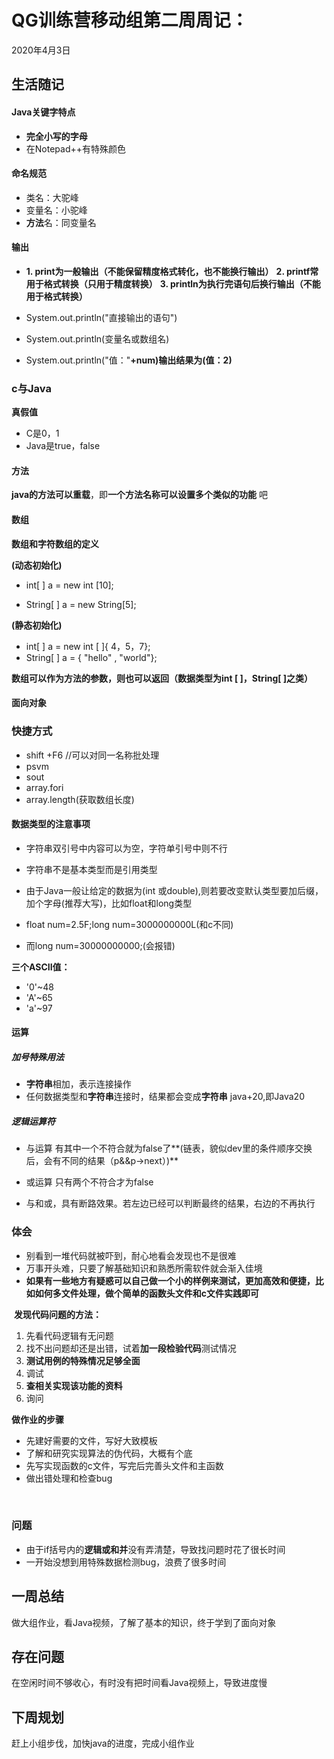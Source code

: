 # QG训练营移动组第二周周记：
2020年4月3日

## 生活随记

#### Java关键字特点

- **完全小写的字母**
- 在Notepad++有特殊颜色

#### 命名规范

- 类名：大驼峰
- 变量名：小驼峰
- **方法**名：同变量名

#### 输出

- **1.  print为一般输出（不能保留精度格式转化，也不能换行输出）** 
  **2. printf常用于格式转换（只用于精度转换）** 
  **3. println为执行完语句后换行输出（不能用于格式转换）**

- System.out.println("直接输出的语句")

- System.out.println(变量名或数组名)

- System.out.println("值："**+**num)输出结果为**(值：2)**

### c与Java

**真假值**

- C是0，1 
- Java是true，false

#### 方法

**java的方法可以重载**，即**一个方法名称可以设置多个类似的功能** 吧 

#### 数组

**数组和字符数组的定义**

**(动态初始化)**

- int[ ] a = new int [10];

- String[ ] a = new String[5];

**(静态初始化)**

- int[ ] a = new int [ ]{ 4，5，7};
- String[ ] a = { "hello" , "world"};

**数组可以作为方法的参数，则也可以返回（数据类型为int [ ]，String[ ]之类）**

#### 面向对象

### 快捷方式

- shift +F6 //可以对同一名称批处理
- psvm
- sout
- array.fori
- array.length(获取数组长度)




#### **数据类型的注意事项**

- 字符串双引号中内容可以为空，字符单引号中则不行

- 字符串不是基本类型而是引用类型

- 由于Java一般让给定的数据为(int 或double),则若要改变默认类型要加后缀，加个字母(推荐大写)，比如float和long类型 

- float num=2.5F;long num=3000000000L(和c不同) 

- 而long num=30000000000;(会报错)


**三个ASCII值：**

- '0'~48   
- 'A'~65  
- 'a'~97   

#### 运算

##### 加号特殊用法

- **字符串**相加，表示连接操作
- 任何数据类型和**字符串**连接时，结果都会变成**字符串**  java+20,即Java20

##### 逻辑运算符

- 与运算 	有其中一个不符合就为false了**(链表，貌似dev里的条件顺序交换后，会有不同的结果（p&&p->next）)**

- 或运算	只有两个不符合才为false

- 与和或，具有断路效果。若左边已经可以判断最终的结果，右边的不再执行







### 体会

- 别看到一堆代码就被吓到，耐心地看会发现也不是很难
- 万事开头难，只要了解基础知识和熟悉所需软件就会渐入佳境
- **如果有一些地方有疑惑可以自己做一个小的样例来测试，更加高效和便捷，比如如何多文件处理，做个简单的函数头文件和c文件实践即可**


​     **发现代码问题的方法：**

1. 先看代码逻辑有无问题
2. 找不出问题却还是出错，试着**加一段检验代码**测试情况
3. **测试用例的特殊情况足够全面**
4. 调试
5. **查相关实现该功能的资料**
6. 询问

**做作业的步骤**

- 先建好需要的文件，写好大致模板
- 了解和研究实现算法的伪代码，大概有个底
- 先写实现函数的c文件，写完后完善头文件和主函数
- 做出错处理和检查bug

​                       

### 问题

- 由于if括号内的**逻辑或和并**没有弄清楚，导致找问题时花了很长时间
- 一开始没想到用特殊数据检测bug，浪费了很多时间









## 一周总结

做大组作业，看Java视频，了解了基本的知识，终于学到了面向对象



## 存在问题

在空闲时间不够收心，有时没有把时间看Java视频上，导致进度慢

## 下周规划

赶上小组步伐，加快java的进度，完成小组作业




